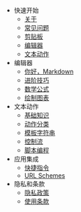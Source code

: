 - 快速开始
  - [关于](cn/README.md)
  - [常见问题](cn/faq.md)
  - [剪贴板](cn/quick-start/clipboard.md)
  - [编辑器](cn/quick-start/editor.md)
  - [文本动作](cn/quick-start/actions.md)
- 编辑器
  - [你好，Markdown](cn/editor/hello-markdown.md)
  - [进阶技巧](cn/editor/pro-tips.md)
  - [数学公式](cn/editor/math.md)
  - [绘制图表](cn/editor/diagrams.md)
- 文本动作
  - [基础知识](cn/actions/basics.md)
  - [动作分类](cn/actions/types.md)
  - [模板字符串](cn/actions/template-strings.md)
  - [控制流](cn/actions/control-flow.md)
  - [脚本编程](cn/actions/scripting.md)
- 应用集成
  - [快捷指令](cn/integration/shortcuts.md)
  - [URL Schemes](cn/integration/url-schemes.md)
- 隐私和条款
  - [隐私政策](cn/privacy.md)
  - [使用条款](cn/terms.md)
